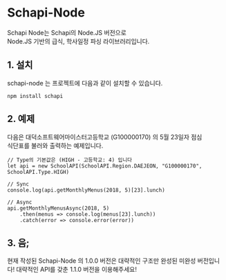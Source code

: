 # Schapi-Node

Schapi Node는 Schapi의 Node.JS 버전으로  
Node.JS 기반의 급식, 학사일정 파싱 라이브러리입니다.  

## 1. 설치  

schapi-node 는 프로젝트에 다음과 같이 설치할 수 있습니다.  

```
npm install schapi
```

## 2. 예제

다음은 대덕소프트웨어마이스터고등학교 (G100000170) 의 5월 23일자 점심  
식단표를 불러와 출력하는 예제입니다.

```
// Type의 기본값은 (HIGH - 고등학교: 4) 입니다
let api = new SchoolAPI(SchoolAPI.Region.DAEJEON, "G100000170", SchoolAPI.Type.HIGH)

// Sync
console.log(api.getMonthlyMenus(2018, 5)[23].lunch)

// Async
api.getMonthlyMenusAsync(2018, 5)
    .then(menus => console.log(menus[23].lunch))
    .catch(error => console.error(error))
```

## 3. 음;

현재 작성된 Schapi-Node 의 1.0.0 버전은 대략적인 구조만 완성된
미완성 버전입니다! 대략적인 API를 갖춘 1.1.0 버전을 이용해주세요!
